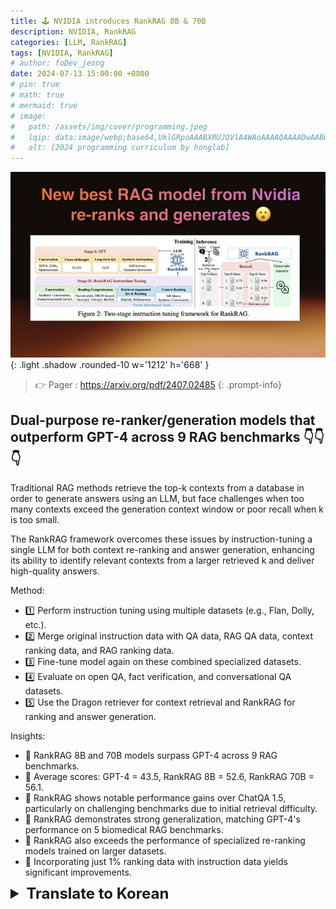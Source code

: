 ```yaml
---
title: 🕹️ NVIDIA introduces RankRAG 8B & 70B
description: NVIDIA, RankRAG
categories: [LLM, RankRAG]
tags: [NVIDIA, RankRAG]
# author: foDev_jeong
date: 2024-07-13 15:00:00 +0800
# pin: true
# math: true
# mermaid: true
# image:
#   path: /assets/img/cover/programming.jpeg
#   lqip: data:image/webp;base64,UklGRpoAAABXRUJQVlA4WAoAAAAQAAAADwAABwAAQUxQSDIAAAARL0AmbZurmr57yyIiqE8oiG0bejIYEQTgqiDA9vqnsUSI6H+oAERp2HZ65qP/VIAWAFZQOCBCAAAA8AEAnQEqEAAIAAVAfCWkAALp8sF8rgRgAP7o9FDvMCkMde9PK7euH5M1m6VWoDXf2FkP3BqV0ZYbO6NA/VFIAAAA
#   alt: [2024 programming curriculum by honglab]
---
```


![ NVIDIA RankRAG ](/assets/img/llm/NVIDIA-RankRAG.jpeg){: .light .shadow .rounded-10 w='1212' h='668' }

> 👉 Pager : <https://arxiv.org/pdf/2407.02485>
{: .prompt-info}

## Dual-purpose re-ranker/generation models that outperform GPT-4 across 9 RAG benchmarks 👇👇👇

Traditional RAG methods retrieve the top-k contexts from a database in order to generate answers using an LLM, but face challenges when too many contexts exceed the generation context window or poor recall when k is too small. 

The RankRAG framework overcomes these issues by instruction-tuning a single LLM for both context re-ranking and answer generation, enhancing its ability to identify relevant contexts from a larger retrieved k and deliver high-quality answers.

Method:
- 1️⃣ Perform instruction tuning using multiple datasets (e.g., Flan, Dolly, etc.).
- 2️⃣ Merge original instruction data with QA data, RAG QA data, context ranking data, and RAG ranking data.
- 3️⃣ Fine-tune model again on these combined specialized datasets.
- 4️⃣ Evaluate on open QA, fact verification, and conversational QA datasets.
- 5️⃣ Use the Dragon retriever for context retrieval and RankRAG for ranking and answer generation.

Insights:
- 🔸 RankRAG 8B and 70B models surpass GPT-4 across 9 RAG benchmarks.
- 🔸 Average scores: GPT-4 = 43.5, RankRAG 8B = 52.6, RankRAG 70B = 56.1.
- 🔸 RankRAG shows notable performance gains over ChatQA 1.5, particularly on challenging benchmarks due to initial retrieval difficulty.
- 🔸 RankRAG demonstrates strong generalization, matching GPT-4's performance on 5 biomedical RAG benchmarks.
- 🔸 RankRAG also exceeds the performance of specialized re-ranking models trained on larger datasets.
- 🔸 Incorporating just 1% ranking data with instruction data yields significant improvements.

<details markdown="1">
<summary style= "font-size:24px; line-height:24px; font-weight:bold; cursor:pointer;" > Translate to Korean </summary>

* * * 

## 8개의 RAG 벤치마크에서 GPT-4를 능가하는 이중 목적 재랭커/생성 모델 👇👇👇

기존의 RAG 방법은 LLM을 사용하여 답변을 생성하기 위해 데이터베이스에서 top-k 컨텍스트를 검색하지만, 생성 컨텍스트 창을 초과하는 컨텍스트가 너무 많거나 k가 너무 작을 때 재현율이 낮을 때 문제가 발생합니다. 

RankRAG 프레임워크는 컨텍스트 재순위 지정과 답변 생성 모두를 위해 단일 LLM을 명령어 튜닝하여 이러한 문제를 극복하고, 더 큰 검색된 k에서 관련 컨텍스트를 식별하고 고품질 답변을 제공하는 능력을 향상시킵니다.

메서드:
- 1️⃣ 여러 데이터 세트(예: Flan, Dolly 등)를 사용하여 명령어 튜닝을 수행합니다.
- 2️⃣ 원본 지침 데이터를 QA 데이터, RAG QA 데이터, 컨텍스트 순위 데이터 및 RAG 순위 데이터와 병합합니다.
- 3️⃣ 이러한 결합된 특수 데이터 세트에서 모델을 다시 미세 조정합니다.
- 4️⃣ 개방형 QA, 사실 확인 및 대화형 QA 데이터 세트에 대해 평가합니다.
- 5️⃣ 컨텍스트 검색에는 드래곤 리트리버를 사용하고 순위 및 답변 생성에는 RankRAG를 사용합니다.

통찰:
- 🔸 RankRAG 8B 및 70B 모델은 9개의 RAG 벤치마크에서 GPT-4를 능가합니다.
- 🔸 평균 점수: GPT-4 = 43.5, RankRAG 8B = 52.6, RankRAG 70B = 56.1.
- 🔸 RankRAG는 ChatQA 1.5에 비해 특히 초기 검색의 어려움으로 인해 까다로운 벤치마크에서 눈에 띄는 성능 향상을 보여줍니다.
- 🔸 RankRAG는 5개의 생물의학 RAG 벤치마크에서 GPT-4의 성능과 일치하는 강력한 일반화를 보여줍니다.
- 🔸 RankRAG는 또한 더 큰 데이터 세트에서 훈련된 특수 순위 재지정 모델의 성능을 능가합니다.
- 🔸 1%의 순위 데이터만 지침 데이터와 통합하면 상당한 개선이 이루어집니다.

</details>